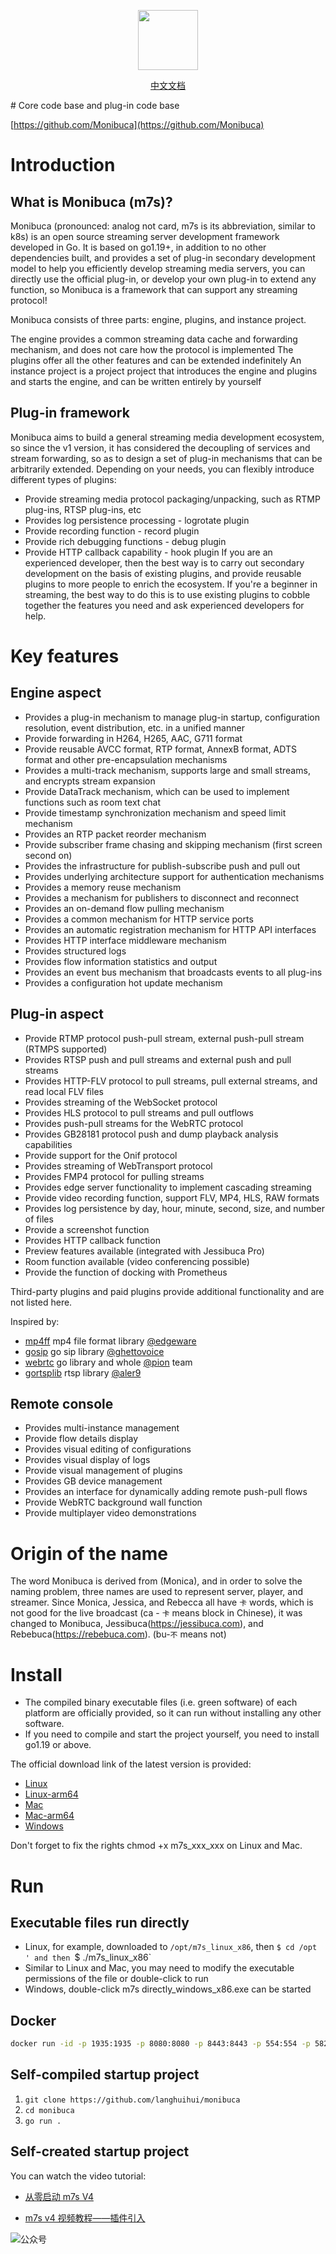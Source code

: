 <p align="center">
  <a href="https://m7s.live">
    <img src="logo.png" height="96">
  </a>
</p>
<p align="center">
 <a href="https://docs.m7s.live">中文文档</a>
</p>
# Core code base and plug-in code base

[https://github.com/Monibuca](https://github.com/Monibuca)

# Introduction

## What is Monibuca (m7s)?

Monibuca (pronounced: analog not card, m7s is its abbreviation, similar to k8s) is an open source streaming server development framework developed in Go. It is based on go1.19+, in addition to no other dependencies built, and provides a set of plug-in secondary development model to help you efficiently develop streaming media servers, you can directly use the official plug-in, or develop your own plug-in to extend any function, so Monibuca is a framework that can support any streaming protocol!

Monibuca consists of three parts: engine, plugins, and instance project.

The engine provides a common streaming data cache and forwarding mechanism, and does not care how the protocol is implemented
The plugins offer all the other features and can be extended indefinitely
An instance project is a project project that introduces the engine and plugins and starts the engine, and can be written entirely by yourself

## Plug-in framework

Monibuca aims to build a general streaming media development ecosystem, so since the v1 version, it has considered the decoupling of services and stream forwarding, so as to design a set of plug-in mechanisms that can be arbitrarily extended. Depending on your needs, you can flexibly introduce different types of plugins:

- Provide streaming media protocol packaging/unpacking, such as RTMP plug-ins, RTSP plug-ins, etc
- Provides log persistence processing - logrotate plugin
- Provide recording function - record plugin
- Provide rich debugging functions - debug plugin
- Provide HTTP callback capability - hook plugin
If you are an experienced developer, then the best way is to carry out secondary development on the basis of existing plugins, and provide reusable plugins to more people to enrich the ecosystem. If you're a beginner in streaming, the best way to do this is to use existing plugins to cobble together the features you need and ask experienced developers for help.

# Key features
## Engine aspect
- Provides a plug-in mechanism to manage plug-in startup, configuration resolution, event distribution, etc. in a unified manner
- Provide forwarding in H264, H265, AAC, G711 format
- Provide reusable AVCC format, RTP format, AnnexB format, ADTS format and other pre-encapsulation mechanisms
- Provides a multi-track mechanism, supports large and small streams, and encrypts stream expansion
- Provide DataTrack mechanism, which can be used to implement functions such as room text chat
- Provide timestamp synchronization mechanism and speed limit mechanism
- Provides an RTP packet reorder mechanism
- Provide subscriber frame chasing and skipping mechanism (first screen second on)
- Provides the infrastructure for publish-subscribe push and pull out
- Provides underlying architecture support for authentication mechanisms
- Provides a memory reuse mechanism
- Provides a mechanism for publishers to disconnect and reconnect
- Provides an on-demand flow pulling mechanism
- Provides a common mechanism for HTTP service ports
- Provides an automatic registration mechanism for HTTP API interfaces
- Provides HTTP interface middleware mechanism
- Provides structured logs
- Provides flow information statistics and output
- Provides an event bus mechanism that broadcasts events to all plug-ins
- Provides a configuration hot update mechanism

## Plug-in aspect
- Provide RTMP protocol push-pull stream, external push-pull stream (RTMPS supported)
- Provides RTSP push and pull streams and external push and pull streams
- Provides HTTP-FLV protocol to pull streams, pull external streams, and read local FLV files
- Provides streaming of the WebSocket protocol
- Provides HLS protocol to pull streams and pull outflows
- Provides push-pull streams for the WebRTC protocol
- Provides GB28181 protocol push and dump playback analysis capabilities
- Provide support for the Onif protocol
- Provides streaming of WebTransport protocol
- Provides FMP4 protocol for pulling streams
- Provides edge server functionality to implement cascading streaming
- Provide video recording function, support FLV, MP4, HLS, RAW formats
- Provides log persistence by day, hour, minute, second, size, and number of files
- Provide a screenshot function
- Provides HTTP callback function
- Preview features available (integrated with Jessibuca Pro)
- Room function available (video conferencing possible)
- Provide the function of docking with Prometheus

Third-party plugins and paid plugins provide additional functionality and are not listed here.

Inspired by:
- [mp4ff](https://github.com/edgeware/mp4ff) mp4 file format library [@edgeware](https://github.com/edgeware)
- [gosip](https://github.com/ghettovoice/gosip) go sip library [@ghettovoice](https://github.com/ghettovoice)
- [webrtc](https://github.com/pion/webrtc) go library and whole [@pion](https://github.com/pion) team
- [gortsplib](https://github.com/bluenviron/gortsplib) rtsp library [@aler9](https://github.com/aler9)

## Remote console

- Provides multi-instance management
- Provide flow details display
- Provides visual editing of configurations
- Provides visual display of logs
- Provide visual management of plugins
- Provides GB device management
- Provides an interface for dynamically adding remote push-pull flows
- Provide WebRTC background wall function
- Provide multiplayer video demonstrations

# Origin of the name
The word Monibuca is derived from (Monica), and in order to solve the naming problem, three names are used to represent server, player, and streamer. Since Monica, Jessica, and Rebecca all have `卡` words, which is not good for the live broadcast (ca - `卡` means block in Chinese), it was changed to Monibuca, Jessibuca(https://jessibuca.com), and Rebebuca(https://rebebuca.com). (bu-`不` means not)

# Install
- The compiled binary executable files (i.e. green software) of each platform are officially provided, so it can run without installing any other software.
- If you need to compile and start the project yourself, you need to install go1.19 or above.

The official download link of the latest version is provided:
- [Linux](https://download.m7s.live/bin/m7s_linux_arm64.tar.gz)
- [Linux-arm64](https://download.m7s.live/bin/m7s_linux_arm64.tar.gz)
- [Mac](https://download.m7s.live/bin/m7s_darwin_arm64.tar.gz)
- [Mac-arm64](https://download.m7s.live/bin/m7s_darwin_arm64.tar.gz)
- [Windows](https://download.m7s.live/bin/m7s_windows_amd64.tar.gz)

Don't forget to fix the rights chmod +x m7s_xxx_xxx on Linux and Mac.
# Run

## Executable files run directly

- Linux, for example, downloaded to `/opt/m7s_linux_x86`, then `$ cd /opt ' and then `$ ./m7s_linux_x86`
- Similar to Linux and Mac, you may need to modify the executable permissions of the file or double-click to run
- Windows, double-click m7s directly_windows_x86.exe can be started

## Docker
```bash
docker run -id -p 1935:1935 -p 8080:8080 -p 8443:8443 -p 554:554 -p 58200:58200 -p 5060:5060/udp -p 8000:8000/udp -p 9000:9000 langhuihui/monibuca:latest
```

## Self-compiled startup project
1. `git clone https://github.com/langhuihui/monibuca`
2. `cd monibuca`
3. `go run .`

## Self-created startup project

You can watch the video tutorial:

- [从零启动 m7s V4](https://www.bilibili.com/video/BV1iq4y147N4/)

- [m7s v4 视频教程——插件引入](https://www.bilibili.com/video/BV1sP4y1g7BF/)

![公众号](https://m7s.live/images/m7s/footer/wx-mp.jpg)